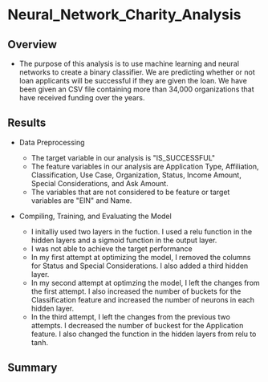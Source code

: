 # Neural_Network_Charity_Analysis

## Overview

- The purpose of this analysis is to use machine learning and neural networks to create a binary classifier. We are predicting whether or not loan applicants will be successful if they are given the loan. We have been given an CSV file containing more than 34,000 organizations that have received funding over the years. 

## Results

- Data Preprocessing
    - The target variable in our analysis is "IS_SUCCESSFUL"
    - The feature variables in our analysis are Application Type, Affiliation, Classification, Use Case, Organization, Status, Income Amount, Special Considerations, and Ask Amount.
    - The variables that are not considered to be feature or target variables are "EIN" and Name.


- Compiling, Training, and Evaluating the Model
  - I initalliy used two layers in the fuction. I used a relu function in the hidden layers and a sigmoid function in the output layer.
  - I was not able to achieve the target performance
  - In my first attempt at optimizing the model, I removed the columns for Status and Special Considerations. I also added a third hidden layer.
  - In my second attempt at optimzing the model, I left the changes from the first attempt. I also increased the number of buckets for the Classification feature and increased the number of neurons in each hidden layer.
  - In the third attempt, I left the changes from the previous two attempts. I decreased the number of buckest for the Application feature. I also changed the function in the hidden layers from relu to tanh.

## Summary
